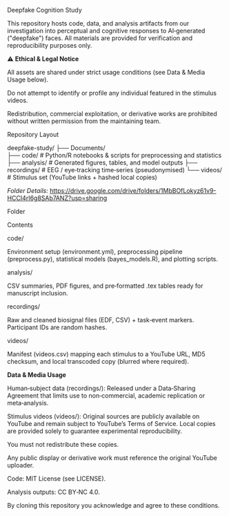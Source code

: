 Deepfake Cognition Study

This repository hosts code, data, and analysis artifacts from our investigation into perceptual and cognitive responses to AI‑generated ("deepfake") faces. All materials are provided for verification and reproducibility purposes only.

⚠️ **Ethical & Legal Notice**

All assets are shared under strict usage conditions (see Data & Media Usage below).

Do not attempt to identify or profile any individual featured in the stimulus videos.

Redistribution, commercial exploitation, or derivative works are prohibited without written permission from the maintaining team.

Repository Layout

deepfake-study/
├── Documents/     
├── code/          # Python/R notebooks & scripts for preprocessing and statistics
├── analysis/      # Generated figures, tables, and model outputs
├── recordings/    # EEG / eye‑tracking time‑series (pseudonymised)
└── videos/        # Stimulus set (YouTube links + hashed local copies)

*Folder Details:* https://drive.google.com/drive/folders/1MbBOfLokyz61v9-HCCI4rI6g8SAb7ANZ?usp=sharing

Folder

Contents

code/

Environment setup (environment.yml), preprocessing pipeline (preprocess.py), statistical models (bayes_models.R), and plotting scripts.

analysis/

CSV summaries, PDF figures, and pre‑formatted .tex tables ready for manuscript inclusion.

recordings/

Raw and cleaned biosignal files (EDF, CSV) + task‑event markers. Participant IDs are random hashes.

videos/

Manifest (videos.csv) mapping each stimulus to a YouTube URL, MD5 checksum, and local transcoded copy (blurred where required).

**Data & Media Usage**

Human‑subject data (recordings/): Released under a Data‑Sharing Agreement that limits use to non‑commercial, academic replication or meta‑analysis.

Stimulus videos (videos/): Original sources are publicly available on YouTube and remain subject to YouTube’s Terms of Service. Local copies are provided solely to guarantee experimental reproducibility.

You must not redistribute these copies.

Any public display or derivative work must reference the original YouTube uploader.

Code: MIT License (see LICENSE).

Analysis outputs: CC BY‑NC 4.0.

By cloning this repository you acknowledge and agree to these conditions.

